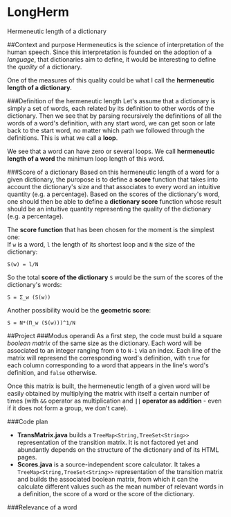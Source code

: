 LongHerm
========
Hermeneutic length of a dictionary

##Context and purpose
Hermeneutics is the science of interpretation of the human speech.
Since this interpretation is founded on the adoption of a *language*, that dictionaries aim to define, it would be interesting to define the *quality* of a dictionary.

One of the measures of this quality could be what I call the **hermeneutic length of a dictionary**.

###Definition of the hermeneutic length
Let's assume that a dictionary is simply a set of words, each related by its definition to other words of the dictionary.
Then we see that by parsing recursively the definitions of all the words of a word's definition, with any start word, we can get soon or late back to the start word, no matter which path we followed through the definitions. This is what we call a **loop**.

We see that a word can have zero or several loops. We call **hermeneutic length of a word** the minimum loop length of this word.

###Score of a dictionary
Based on this hermeneutic length of a word for a given dictionary, the puropose is to define a **score** function that takes into account the dictionary's size and that associates to every word an intuitive quantity (e.g. a percentage). Based on the scores of the dictionary's word, one should then be able to define a **dictionary score** function whose result should be an intuitive quantity representing the quality of the dictionary (e.g. a percentage).

The **score function** that has been chosen for the moment is the simplest one:  
If `w` is a word, `l` the length of its shortest loop and `N` the size of the dictionary:

    S(w) = l/N

So the total **score of the dictionary** `S` would be the sum of the scores of the dictionary's words:

    S = Σ_w (S(w))

Another possibility would be the **geometric score**:

    S = N*(Π_w (S(w)))^1/N

##Project
###Modus operandi
As a first step, the code must build a square *boolean matrix* of the same size as the dictionary. Each word will be associated to an integer ranging from `0` to `N-1` via an index. Each line of the matrix will represend the corresponding word's definition, with `true` for each column corresponding to a word that appears in the line's word's definition, and `false` otherwise.

Once this matrix is built, the hermeneutic length of a given word will be easily obtained by multiplying the matrix with itself a certain number of times (with `&&` operator as multiplication and **`||` operator as addition** - even if it does not form a group, we don't care).

###Code plan

- **TransMatrix.java** builds a `TreeMap<String,TreeSet<String>>` representation of the transition matrix. It is not factored yet and abundantly depends on the structure of the dictionary and of its HTML pages. 
- **Scores.java** is a source-independent score calculator. It takes a `TreeMap<String,TreeSet<String>>` representation of the transition matrix and builds the associated boolean matrix, from which it can the calculate different values such as the mean number of relevant words in a definition, the score of a word or the score of the dictionary.

###Relevance of a word
